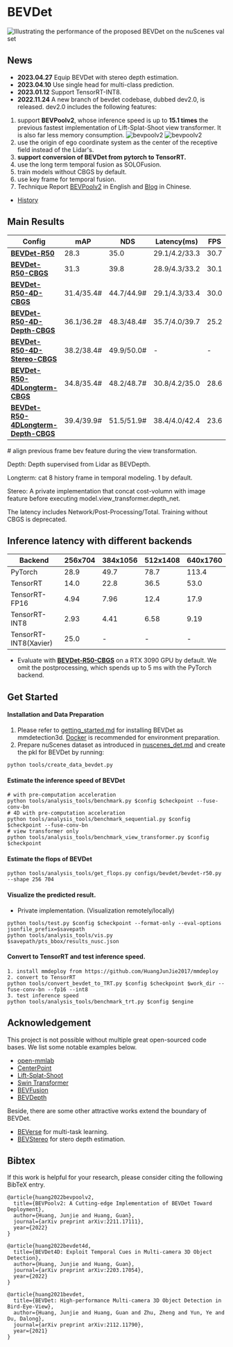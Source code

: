 # BEVDet

![Illustrating the performance of the proposed BEVDet on the nuScenes val set](./resources/nds-fps.png)

## News
- **2023.04.27** Equip BEVDet with stereo depth estimation.
- **2023.04.10** Use single head for multi-class prediction.
- **2023.01.12** Support TensorRT-INT8.
- **2022.11.24** A new branch of bevdet codebase, dubbed dev2.0, is released. dev2.0 includes the following features:

1. support **BEVPoolv2**, whose inference speed is up to **15.1 times** the previous fastest implementation of Lift-Splat-Shoot view transformer. It is also far less memory consumption.
   ![bevpoolv2](./resources/bevpoolv2.png)
   ![bevpoolv2](./resources/bevpoolv2_performance.png)
2. use the origin of ego coordinate system as the center of the receptive field instead of the Lidar's.
3. **support conversion of BEVDet from pytorch to TensorRT.**
4. use the long term temporal fusion as SOLOFusion.
5. train models without CBGS by default.
6. use key frame for temporal fusion.
7. Technique Report [BEVPoolv2](https://arxiv.org/abs/2211.17111) in English and [Blog](https://zhuanlan.zhihu.com/p/586637783) in Chinese.

- [History](./docs/en/news.md)

## Main Results

| Config                                                                    | mAP        | NDS        | Latency(ms) | FPS  | Model                                                                                          | Log                                                                                            |
| ------------------------------------------------------------------------- | ---------- | ---------- | ---- | ---- | ---------------------------------------------------------------------------------------------- | ---------------------------------------------------------------------------------------------- |
| [**BEVDet-R50**](configs/bevdet/bevdet-r50.py)                            | 28.3       | 35.0       | 29.1/4.2/33.3| 30.7 | [baidu](https://pan.baidu.com/s/1237QyV18zvRJ1pU3YzRItw?pwd=npe1) | [baidu](https://pan.baidu.com/s/1237QyV18zvRJ1pU3YzRItw?pwd=npe1) |
| [**BEVDet-R50-CBGS**](configs/bevdet/bevdet-r50-cbgs.py)                  | 31.3       | 39.8       |28.9/4.3/33.2 |30.1 | [baidu](https://pan.baidu.com/s/1237QyV18zvRJ1pU3YzRItw?pwd=npe1) | [baidu](https://pan.baidu.com/s/1237QyV18zvRJ1pU3YzRItw?pwd=npe1) |
| [**BEVDet-R50-4D-CBGS**](configs/bevdet/bevdet-r50-4d-cbgs.py) | 31.4/35.4# | 44.7/44.9# | 29.1/4.3/33.4|30.0 | [baidu](https://pan.baidu.com/s/1237QyV18zvRJ1pU3YzRItw?pwd=npe1) |[baidu](https://pan.baidu.com/s/1237QyV18zvRJ1pU3YzRItw?pwd=npe1)|
| [**BEVDet-R50-4D-Depth-CBGS**](configs/bevdet/bevdet-r50-4d-depth-cbgs.py) | 36.1/36.2# | 48.3/48.4# |35.7/4.0/39.7 |25.2 | [baidu](https://pan.baidu.com/s/1237QyV18zvRJ1pU3YzRItw?pwd=npe1) | [baidu](https://pan.baidu.com/s/1237QyV18zvRJ1pU3YzRItw?pwd=npe1) |
| [**BEVDet-R50-4D-Stereo-CBGS**](configs/bevdet/bevdet-r50-4d-stereo-cbgs.py) | 38.2/38.4# | 49.9/50.0# |-  |-  | [baidu](https://pan.baidu.com/s/1237QyV18zvRJ1pU3YzRItw?pwd=npe1) | [baidu](https://pan.baidu.com/s/1237QyV18zvRJ1pU3YzRItw?pwd=npe1) |
| [**BEVDet-R50-4DLongterm-CBGS**](configs/bevdet/bevdet-r50-4dlongterm-cbgs.py) | 34.8/35.4# | 48.2/48.7# | 30.8/4.2/35.0|28.6 | [baidu](https://pan.baidu.com/s/1237QyV18zvRJ1pU3YzRItw?pwd=npe1) | [baidu](https://pan.baidu.com/s/1237QyV18zvRJ1pU3YzRItw?pwd=npe1) |
| [**BEVDet-R50-4DLongterm-Depth-CBGS**](configs/bevdet/bevdet-r50-4d-depth-cbgs.py) | 39.4/39.9# | 51.5/51.9# |38.4/4.0/42.4 |23.6 | [baidu](https://pan.baidu.com/s/1237QyV18zvRJ1pU3YzRItw?pwd=npe1) | [baidu](https://pan.baidu.com/s/1237QyV18zvRJ1pU3YzRItw?pwd=npe1) |

\# align previous frame bev feature during the view transformation.

Depth: Depth supervised from Lidar as BEVDepth.

Longterm: cat 8 history frame in temporal modeling. 1 by default. 

Stereo: A private implementation that concat cost-volumn with image feature before executing model.view_transformer.depth_net.

The latency includes Network/Post-Processing/Total. Training without CBGS is deprecated.

## Inference latency with different backends

| Backend       | 256x704 | 384x1056 | 512x1408 | 640x1760 |
| ------------- | ------- | -------- | -------- | -------- |
| PyTorch       | 28.9    | 49.7     | 78.7    | 113.4    |
| TensorRT      | 14.0    | 22.8     | 36.5     | 53.0     |
| TensorRT-FP16 | 4.94     | 7.96     | 12.4     | 17.9     |
| TensorRT-INT8 | 2.93    | 4.41      | 6.58      | 9.19     |                                      
| TensorRT-INT8(Xavier) | 25.0    | -      | -     | -    | 

- Evaluate with [**BEVDet-R50-CBGS**](configs/bevdet/bevdet-r50-cbgs.py) on a RTX 3090 GPU by default. We omit the postprocessing, which spends up to 5 ms with the PyTorch backend.

## Get Started

#### Installation and Data Preparation

1. Please refer to [getting_started.md](docs/en/getting_started.md) for installing BEVDet as mmdetection3d. [Docker](docker/Dockerfile) is recommended for environment preparation.
2. Prepare nuScenes dataset as introduced in [nuscenes_det.md](docs/en/datasets/nuscenes_det.md) and create the pkl for BEVDet by running:

```shell
python tools/create_data_bevdet.py
```

#### Estimate the inference speed of BEVDet

```shell
# with pre-computation acceleration
python tools/analysis_tools/benchmark.py $config $checkpoint --fuse-conv-bn
# 4D with pre-computation acceleration
python tools/analysis_tools/benchmark_sequential.py $config $checkpoint --fuse-conv-bn
# view transformer only
python tools/analysis_tools/benchmark_view_transformer.py $config $checkpoint
```

#### Estimate the flops of BEVDet

```shell
python tools/analysis_tools/get_flops.py configs/bevdet/bevdet-r50.py --shape 256 704
```

#### Visualize the predicted result.

- Private implementation. (Visualization remotely/locally)

```shell
python tools/test.py $config $checkpoint --format-only --eval-options jsonfile_prefix=$savepath
python tools/analysis_tools/vis.py $savepath/pts_bbox/results_nusc.json
```

#### Convert to TensorRT and test inference speed.

```shell
1. install mmdeploy from https://github.com/HuangJunJie2017/mmdeploy
2. convert to TensorRT
python tools/convert_bevdet_to_TRT.py $config $checkpoint $work_dir --fuse-conv-bn --fp16 --int8
3. test inference speed
python tools/analysis_tools/benchmark_trt.py $config $engine
```

## Acknowledgement

This project is not possible without multiple great open-sourced code bases. We list some notable examples below.

- [open-mmlab](https://github.com/open-mmlab)
- [CenterPoint](https://github.com/tianweiy/CenterPoint)
- [Lift-Splat-Shoot](https://github.com/nv-tlabs/lift-splat-shoot)
- [Swin Transformer](https://github.com/microsoft/Swin-Transformer)
- [BEVFusion](https://github.com/mit-han-lab/bevfusion)
- [BEVDepth](https://github.com/Megvii-BaseDetection/BEVDepth)

Beside, there are some other attractive works extend the boundary of BEVDet.

- [BEVerse](https://github.com/zhangyp15/BEVerse)  for multi-task learning.
- [BEVStereo](https://github.com/Megvii-BaseDetection/BEVStereo)  for stero depth estimation.

## Bibtex

If this work is helpful for your research, please consider citing the following BibTeX entry.

```
@article{huang2022bevpoolv2,
  title={BEVPoolv2: A Cutting-edge Implementation of BEVDet Toward Deployment},
  author={Huang, Junjie and Huang, Guan},
  journal={arXiv preprint arXiv:2211.17111},
  year={2022}
}

@article{huang2022bevdet4d,
  title={BEVDet4D: Exploit Temporal Cues in Multi-camera 3D Object Detection},
  author={Huang, Junjie and Huang, Guan},
  journal={arXiv preprint arXiv:2203.17054},
  year={2022}
}

@article{huang2021bevdet,
  title={BEVDet: High-performance Multi-camera 3D Object Detection in Bird-Eye-View},
  author={Huang, Junjie and Huang, Guan and Zhu, Zheng and Yun, Ye and Du, Dalong},
  journal={arXiv preprint arXiv:2112.11790},
  year={2021}
}
```
